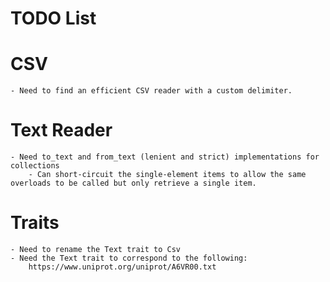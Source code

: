 # TODO List

# CSV
    - Need to find an efficient CSV reader with a custom delimiter.

# Text Reader
    - Need to_text and from_text (lenient and strict) implementations for collections
        - Can short-circuit the single-element items to allow the same overloads to be called but only retrieve a single item.

# Traits
    - Need to rename the Text trait to Csv
    - Need the Text trait to correspond to the following:
        https://www.uniprot.org/uniprot/A6VR00.txt
